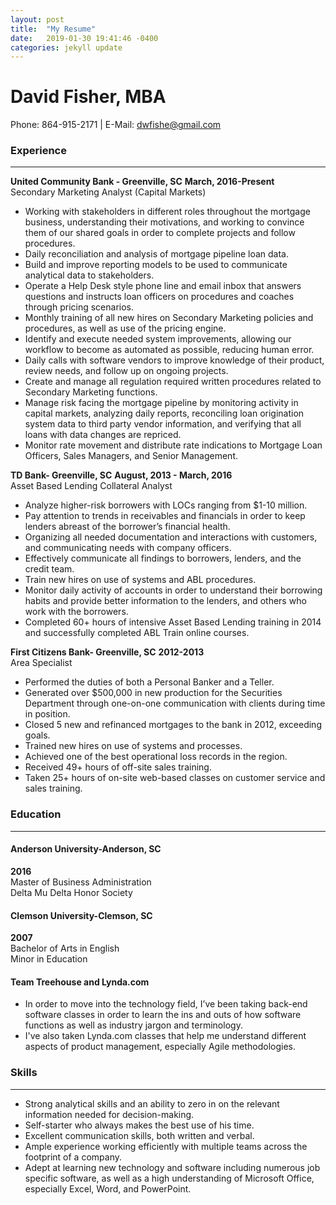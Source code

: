 ```yaml
---
layout: post
title:  "My Resume"
date:   2019-01-30 19:41:46 -0400
categories: jekyll update
---
```

# David Fisher, MBA
Phone: 864-915-2171 | E-Mail: dwfishe@gmail.com

### Experience
***
**United Community Bank - Greenville, SC**
**March, 2016-Present**
<br />Secondary Marketing Analyst (Capital Markets)
* Working with stakeholders in different roles throughout the mortgage business, understanding their motivations, and working to convince them of our shared goals in order to complete projects and follow procedures.
* Daily reconciliation and analysis of mortgage pipeline loan data.
* Build and improve reporting models to be used to communicate analytical data to stakeholders.
* Operate a Help Desk style phone line and email inbox that answers questions and instructs loan officers on procedures and coaches through pricing scenarios.
* Monthly training of all new hires on Secondary Marketing policies and procedures, as well as use of the pricing engine.
* Identify and execute needed system improvements, allowing our workflow to become as automated as possible, reducing human error.
* Daily calls with software vendors to improve knowledge of their product, review needs, and follow up on ongoing projects.
* Create and manage all regulation required written procedures related to Secondary Marketing functions.
* Manage risk facing the mortgage pipeline by monitoring activity in capital markets, analyzing daily reports, reconciling loan origination system data to third party vendor information, and verifying that all loans with data changes are repriced.
* Monitor rate movement and distribute rate indications to Mortgage Loan Officers, Sales Managers, and Senior Management.



**TD Bank- Greenville, SC**
**August, 2013 - March, 2016**
<br />Asset Based Lending Collateral Analyst
* Analyze higher-risk borrowers with LOCs ranging from $1-10 million.
* Pay attention to trends in receivables and financials in order to keep lenders abreast of the borrower’s financial health.
* Organizing all needed documentation and interactions with customers, and communicating needs with company officers.
* Effectively communicate all findings to borrowers, lenders, and the credit team.
* Train new hires on use of systems and ABL procedures.
* Monitor daily activity of accounts in order to understand their borrowing habits and provide better information to the lenders, and others who work with the borrowers.
* Completed 60+ hours of intensive Asset Based Lending training in 2014 and successfully completed ABL Train online courses.

**First Citizens Bank- Greenville, SC**
**2012-2013**
<br />Area Specialist
* Performed the duties of both a Personal Banker and a Teller.
* Generated over $500,000 in new production for the Securities Department through one-on-one communication with clients during time in position.
* Closed 5 new and refinanced mortgages to the bank in 2012, exceeding goals.
* Trained new hires on use of systems and processes.
* Achieved one of the best operational loss records in the region.
* Received 49+ hours of off-site sales training.
* Taken 25+ hours of on-site web-based classes on customer service and sales training.

### Education
***

#### **Anderson University-Anderson, SC**
**2016**
 <br />Master of Business Administration
 <br />Delta Mu Delta Honor Society

#### **Clemson University-Clemson, SC**
**2007**
 <br />Bachelor of Arts in English
 <br />Minor in Education

 #### **Team Treehouse and Lynda.com**
 * In order to move into the technology field, I’ve been taking back-end software classes in order to learn the ins and outs of how software functions as well as industry jargon and terminology.
 * I've also taken Lynda.com classes that help me understand different aspects of product management, especially Agile methodologies.

### Skills
***
* Strong analytical skills and an ability to zero in on the relevant information needed for decision-making.
* Self-starter who always makes the best use of his time.
* Excellent communication skills, both written and verbal.
* Ample experience working efficiently with multiple teams across the footprint of a company.
* Adept at learning new technology and software including numerous job specific software, as well as a high understanding of Microsoft Office, especially Excel, Word, and PowerPoint.
